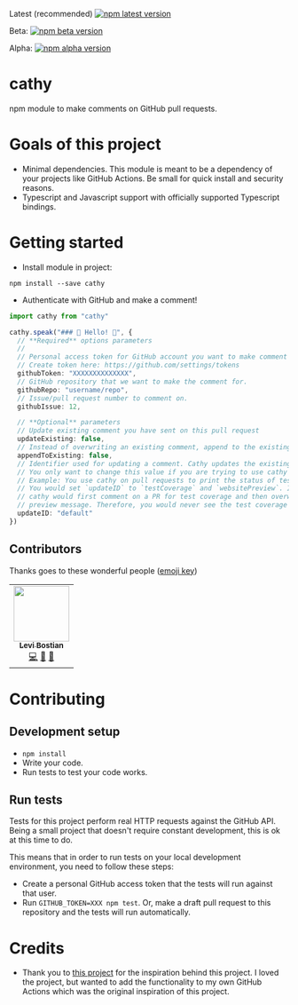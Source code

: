 [npm]: https://www.npmjs.com/package/cathy

Latest (recommended) [![npm latest version](https://img.shields.io/npm/v/cathy/latest.svg)][npm]  

Beta: [![npm beta version](https://img.shields.io/npm/v/cathy/beta.svg)][npm]  

Alpha: [![npm alpha version](https://img.shields.io/npm/v/cathy/alpha.svg)][npm]  

# cathy

npm module to make comments on GitHub pull requests.

# Goals of this project

- Minimal dependencies. This module is meant to be a dependency of your projects like GitHub Actions. Be small for quick install and security reasons.
- Typescript and Javascript support with officially supported Typescript bindings.

# Getting started

- Install module in project:

```
npm install --save cathy
```

- Authenticate with GitHub and make a comment!

```ts
import cathy from "cathy"

cathy.speak("### 👋 Hello! 👋", {
  // **Required** options parameters
  //
  // Personal access token for GitHub account you want to make comment for.
  // Create token here: https://github.com/settings/tokens
  githubToken: "XXXXXXXXXXXXXX",
  // GitHub repository that we want to make the comment for.
  githubRepo: "username/repo",
  // Issue/pull request number to comment on.
  githubIssue: 12,

  // **Optional** parameters
  // Update existing comment you have sent on this pull request
  updateExisting: false,
  // Instead of overwriting an existing comment, append to the existing comment.
  appendToExisting: false,  
  // Identifier used for updating a comment. Cathy updates the existing comment with the provided ID.
  // You only want to change this value if you are trying to use cathy to send multiple unique comments.
  // Example: You use cathy on pull requests to print the status of test coverage *and* a website preview.
  // You would set `updateID` to `testCoverage` and `websitePreview`. If you keep `default` for both,
  // cathy would first comment on a PR for test coverage and then overwrite that comment with the website
  // preview message. Therefore, you would never see the test coverage menu.
  updateID: "default"
})
```

## Contributors

Thanks goes to these wonderful people ([emoji key](https://allcontributors.org/docs/en/emoji-key))

<!-- ALL-CONTRIBUTORS-LIST:START - Do not remove or modify this section -->
<!-- prettier-ignore-start -->
<!-- markdownlint-disable -->
<table>
  <tr>
    <td align="center"><a href="https://github.com/levibostian"><img src="https://avatars1.githubusercontent.com/u/2041082?v=4" width="100px;" alt=""/><br /><sub><b>Levi Bostian</b></sub></a><br /><a href="https://github.com/levibostian/cathy/commits?author=levibostian" title="Code">💻</a> <a href="https://github.com/levibostian/cathy/commits?author=levibostian" title="Documentation">📖</a> <a href="#maintenance-levibostian" title="Maintenance">🚧</a></td>
  </tr>
</table>

<!-- markdownlint-enable -->
<!-- prettier-ignore-end -->

<!-- ALL-CONTRIBUTORS-LIST:END -->

# Contributing

## Development setup

- `npm install`
- Write your code.
- Run tests to test your code works.

## Run tests

Tests for this project perform real HTTP requests against the GitHub API. Being a small project that doesn't require constant development, this is ok at this time to do.

This means that in order to run tests on your local development environment, you need to follow these steps:

- Create a personal GitHub access token that the tests will run against that user.
- Run `GITHUB_TOKEN=XXX npm test`. Or, make a draft pull request to this repository and the tests will run automatically. 

# Credits

- Thank you to [this project](https://github.com/marocchino/sticky-pull-request-comment) for the inspiration behind this project. I loved the project, but wanted to add the functionality to my own GitHub Actions which was the original inspiration of this project.

